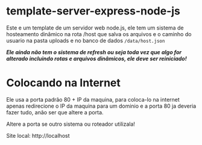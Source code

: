 # template-server-express-node-js

Este e um template de um servidor web node.js, ele tem um sistema de hosteamento dinâmico na rota /host que salva os arquivos e o caminho do usuario na pasta uploads e no banco de dados ``` /data/host.json ```

***Ele ainda não tem o sistema de refresh ou seja toda vez que algo for alterado incluindo rotas e arquivos dinâmicos, ele deve ser reiniciado!***

# Colocando na Internet 
Ele usa a porta padrão 80 + IP da maquina, para coloca-lo na internet apenas redirecione o IP da maquina para um dominio e a porta 80 ja deveria fazer tudo, anão ser que altere a porta.

Altere a porta se outro sistema ou roteador utilizala!

Site local: http://localhost

